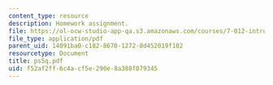 ```yaml
---
content_type: resource
description: Homework assignment.
file: https://ol-ocw-studio-app-qa.s3.amazonaws.com/courses/7-012-introduction-to-biology-fall-2004/f52af2ff6c4acf5e290e8a388f079345_ps5q.pdf
file_type: application/pdf
parent_uid: 14091ba0-c182-8670-1272-8d452019f102
resourcetype: Document
title: ps5q.pdf
uid: f52af2ff-6c4a-cf5e-290e-8a388f079345
---
```


